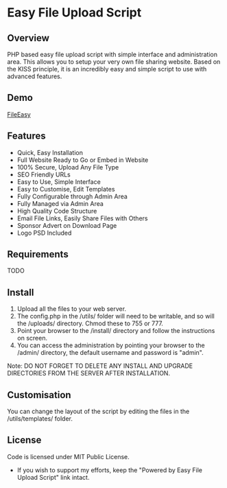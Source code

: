 # Easy File Upload Script

## Overview

PHP based easy file upload script with simple interface and administration area. This allows you 
to setup your very own file sharing website. Based on the KISS principle, it is an incredibly easy 
and simple script to use with advanced features.

## Demo

[FileEasy](http://fileeasy.co.uk)

## Features

* Quick, Easy Installation
* Full Website Ready to Go or Embed in Website
* 100% Secure, Upload Any File Type
* SEO Friendly URLs
* Easy to Use, Simple Interface
* Easy to Customise, Edit Templates
* Fully Configurable through Admin Area
* Fully Managed via Admin Area
* High Quality Code Structure
* Email File Links, Easily Share Files with Others
* Sponsor Advert on Download Page
* Logo PSD Included

## Requirements

TODO

## Install

1. Upload all the files to your web server.
2. The config.php in the /utils/ folder will need to be writable, and so will the /uploads/
   directory. Chmod these to 755 or 777.
3. Point your browser to the /install/ directory and follow the instructions on screen.
4. You can access the administration by pointing your browser to the /admin/ directory, the default
   username and password is "admin".

Note: DO NOT FORGET TO DELETE ANY INSTALL AND UPGRADE DIRECTORIES FROM THE SERVER AFTER INSTALLATION.

## Customisation

You can change the layout of the script by editing the files in the /utils/templates/ folder.

## License

Code is licensed under MIT Public License.

* If you wish to support my efforts, keep the "Powered by Easy File Upload Script" link intact.